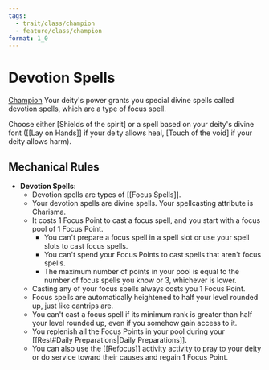 ```yaml
---
tags:
  - trait/class/champion
  - feature/class/champion
format: 1_0
---
```

# Devotion Spells

[Champion](Champion.md "Class Trait")
Your deity's power grants you special divine spells called devotion spells, which are a type of focus spell.

Choose either [Shields of the spirit] or a spell based on your deity's divine font ([[Lay on Hands]] if your deity allows heal, [Touch of the void] if your deity allows harm).  

## Mechanical Rules

- **Devotion Spells**:
	- Devotion spells are types of [[Focus Spells]].
	- Your devotion spells are divine spells. Your spellcasting attribute is Charisma.  
	- It costs 1 Focus Point to cast a focus spell, and you start with a focus pool of 1 Focus Point.
		- You can't prepare a focus spell in a spell slot or use your spell slots to cast focus spells.
		- You can't spend your Focus Points to cast spells that aren't focus spells.
		- The maximum number of points in your pool is equal to the number of focus spells you know or 3, whichever is lower. 
	- Casting any of your focus spells always costs you 1 Focus Point.
	- Focus spells are automatically heightened to half your level rounded up, just like cantrips are.
	- You can't cast a focus spell if its minimum rank is greater than half your level rounded up, even if you somehow gain access to it.
	- You replenish all the Focus Points in your pool during your [[Rest#Daily Preparations|Daily Preparations]].
	- You can also use the [[Refocus]] activity activity to pray to your deity or do service toward their causes and regain 1 Focus Point. 
